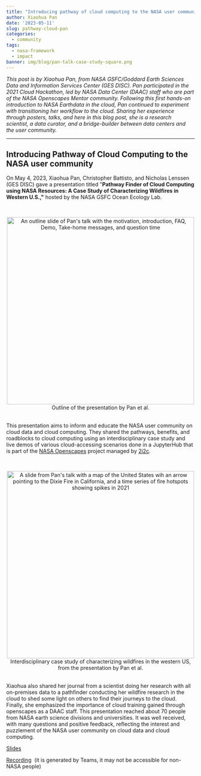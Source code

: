 ```yaml
---
title: "Introducing pathway of cloud computing to the NASA user community"
author: Xiaohua Pan
date: '2023-05-11'
slug: pathway-cloud-pan
categories:
  - community
tags:
  - nasa-framework
  - impact
banner: img/blog/pan-talk-case-study-square.png
---
```


*This post is by Xiaohua Pan, from NASA GSFC/Goddard Earth Sciences Data and Information Services Center (GES DISC). Pan participated in the 2021 Cloud Hackathon, led by NASA Data Center (DAAC) staff who are part of the NASA Openscapes Mentor community. Following this first hands-on introduction to NASA Earthdata in the cloud, Pan continued to experiment with transitioning her workflow to the cloud. Sharing her experience through posters, talks, and here in this blog post, she is a research scientist, a data curator, and a bridge-builder between data centers and the user community.*

------------------------------------------------------------------------

## Introducing Pathway of Cloud Computing to the NASA user community

On May 4, 2023, Xiaohua Pan, Christopher Battisto, and Nicholas Lenssen (GES DISC) gave a presentation titled "**Pathway Finder of Cloud Computing using NASA Resources: A Case Study of Characterizing Wildfires in Western U.S.,"** hosted by the NASA GSFC Ocean Ecology Lab. 

<br> <center><a><img src="/img/blog/pan-talk-outline.png" width="500px" alt="An outline slide of Pan's talk with the motivation, introduction, FAQ, Demo, Take-home messages, and question time"></a><figcaption>Outline of the presentation by Pan et al.</figcaption> </center> <br>

This presentation aims to inform and educate the NASA user community on cloud data and cloud computing. They shared the pathways, benefits, and roadblocks to cloud computing using an interdisciplinary case study and live demos of various cloud-accessing scenarios done in a JupyterHub that is part of the [NASA Openscapes](https://nasa-openscapes.github.io) project managed by [2i2c](http://2i2c.org/). 

<br> <center><a><img src="/img/blog/pan-talk-case-study.png" width="500px" alt="A slide from Pan's talk with a map of the United States wih an arrow pointing to the Dixie Fire in California, and a time series of fire hotspots showing spikes in 2021"></a><figcaption>Interdisciplinary case study of characterizing wildfires in the western US, from the presentation by Pan et al.</figcaption> </center> <br>

Xiaohua also shared her journal from a scientist doing her research with all on-premises data to a pathfinder conducting her wildfire research in the cloud to shed some light on others to find their journeys to the cloud. Finally, she emphasized the importance of cloud training gained through openscapes as a DAAC staff. This presentation reached about 70 people from NASA earth science divisions and universities. It was well received, with many questions and positive feedback, reflecting the interest and puzzlement of the NASA user community on cloud data and cloud computing.

[Slides](https://drive.google.com/file/d/1K3YVU1K8Rnjx6oE2Yt3gZjAwSENbwZ8Y/view?usp=sharing)

[Recording](https://gcc02.safelinks.protection.outlook.com/?url=https%3A%2F%2Fnasa-my.sharepoint.com%2F%3Av%3A%2Fg%2Fpersonal%2Fmgao1_ndc_nasa_gov%2FEX7FSlbey3FAruVk-hifGDkBTABqGFt5aVONM48G_nUK3Q&data=05%7C01%7Cxiaohua.pan%40nasa.gov%7C3be7ec5d813a4f302fce08db4cce9a4e%7C7005d45845be48ae8140d43da96dd17b%7C0%7C0%7C638188222446501224%7CUnknown%7CTWFpbGZsb3d8eyJWIjoiMC4wLjAwMDAiLCJQIjoiV2luMzIiLCJBTiI6Ik1haWwiLCJXVCI6Mn0%3D%7C3000%7C%7C%7C&sdata=0%2FH9BgYMCjmRM%2BODdmgByhUnTwJQnPOnD7i0QCVVGyk%3D&reserved=0)  (it is generated by Teams, it may not be accessible for non-NASA people)


